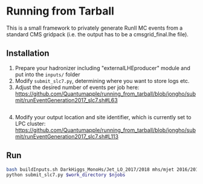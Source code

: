 # Running from Tarball

This is a small framework to privately generate RunII MC events from a standard CMS gridpack (i.e. the output has to be a cmsgrid_final.lhe file).

## Installation

1. Prepare your hadronizer including "externalLHEproducer" module and put into the `inputs/` folder
2. Modify `submit_slc7.py`, determining where you want to store logs etc.  
3. Adjust the desired number of events per job here:  
https://github.com/Quantumapple/running_from_tarball/blob/jongho/submit/runEventGeneration2017_slc7.sh#L63  
```cmsDriver.py Configuration/GenProduction/python/${HADRONIZER} --fileout file:${outfilename}_gensim.root --mc --eventcontent RAWSIM,LHE --datatier GEN-SIM,LHE --conditions 93X_mc2017_realistic_v3 --beamspot Realistic25ns13TeVEarly2017Collision --step LHE,GEN,SIM --geometry DB:Extended --era Run2_2017 --python_filename ${outfilename}_gensim.py --no_exec --customise Configuration/DataProcessing/Utils.addMonitoring --customise_commands process.RandomNumberGeneratorService.externalLHEProducer.initialSeed="int(${seed})" -n $nevents
```
4. Modify your output location and site identifier, which is currently set to LPC cluster:  
https://github.com/Quantumapple/running_from_tarball/blob/jongho/submit/runEventGeneration2017_slc7.sh#L113

## Run

```bash
bash buildInputs.sh DarkHiggs_MonoHs/Jet_LO_2017/2018 mhs/mjet 2016/2017/2018
python submit_slc7.py $work_directory $njobs
```
